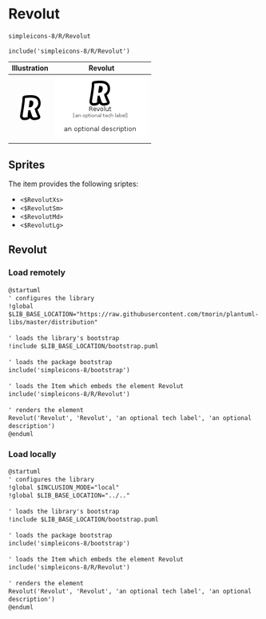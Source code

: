 # Revolut


```text
simpleicons-8/R/Revolut
```

```text
include('simpleicons-8/R/Revolut')
```



| Illustration | Revolut |
| :---: | :---: |
| ![illustration for Illustration](../../simpleicons-8/R/Revolut.png) | ![illustration for Revolut](../../simpleicons-8/R/Revolut.Local.png) |



## Sprites
The item provides the following sriptes:

- `<$RevolutXs>`
- `<$RevolutSm>`
- `<$RevolutMd>`
- `<$RevolutLg>`





## Revolut

### Load remotely
```plantuml
@startuml
' configures the library
!global $LIB_BASE_LOCATION="https://raw.githubusercontent.com/tmorin/plantuml-libs/master/distribution"

' loads the library's bootstrap
!include $LIB_BASE_LOCATION/bootstrap.puml

' loads the package bootstrap
include('simpleicons-8/bootstrap')

' loads the Item which embeds the element Revolut
include('simpleicons-8/R/Revolut')

' renders the element
Revolut('Revolut', 'Revolut', 'an optional tech label', 'an optional description')
@enduml
```

### Load locally
```plantuml
@startuml
' configures the library
!global $INCLUSION_MODE="local"
!global $LIB_BASE_LOCATION="../.."

' loads the library's bootstrap
!include $LIB_BASE_LOCATION/bootstrap.puml

' loads the package bootstrap
include('simpleicons-8/bootstrap')

' loads the Item which embeds the element Revolut
include('simpleicons-8/R/Revolut')

' renders the element
Revolut('Revolut', 'Revolut', 'an optional tech label', 'an optional description')
@enduml
```

